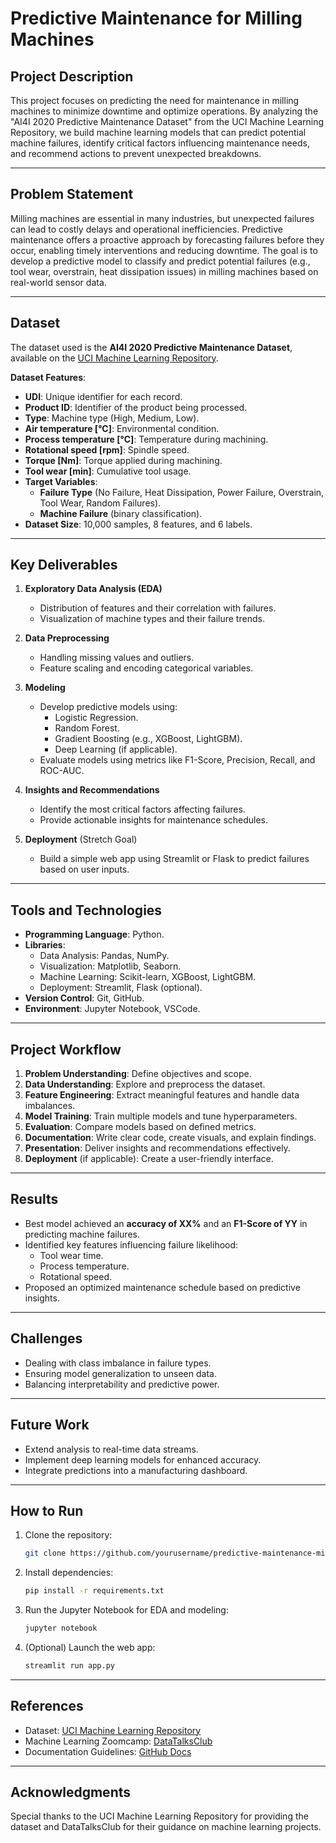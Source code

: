 # Predictive Maintenance for Milling Machines

## Project Description
This project focuses on predicting the need for maintenance in milling machines to minimize downtime and optimize operations. By analyzing the "AI4I 2020 Predictive Maintenance Dataset" from the UCI Machine Learning Repository, we build machine learning models that can predict potential machine failures, identify critical factors influencing maintenance needs, and recommend actions to prevent unexpected breakdowns.

---

## Problem Statement
Milling machines are essential in many industries, but unexpected failures can lead to costly delays and operational inefficiencies. Predictive maintenance offers a proactive approach by forecasting failures before they occur, enabling timely interventions and reducing downtime. The goal is to develop a predictive model to classify and predict potential failures (e.g., tool wear, overstrain, heat dissipation issues) in milling machines based on real-world sensor data.

---

## Dataset
The dataset used is the **AI4I 2020 Predictive Maintenance Dataset**, available on the [UCI Machine Learning Repository](https://archive.ics.uci.edu/dataset/601/ai4i+2020+predictive+maintenance+dataset).

**Dataset Features**:
- **UDI**: Unique identifier for each record.
- **Product ID**: Identifier of the product being processed.
- **Type**: Machine type (High, Medium, Low).
- **Air temperature [°C]**: Environmental condition.
- **Process temperature [°C]**: Temperature during machining.
- **Rotational speed [rpm]**: Spindle speed.
- **Torque [Nm]**: Torque applied during machining.
- **Tool wear [min]**: Cumulative tool usage.
- **Target Variables**:
  - **Failure Type** (No Failure, Heat Dissipation, Power Failure, Overstrain, Tool Wear, Random Failures).
  - **Machine Failure** (binary classification).
- **Dataset Size**: 10,000 samples, 8 features, and 6 labels.

---

## Key Deliverables
1. **Exploratory Data Analysis (EDA)**
   - Distribution of features and their correlation with failures.
   - Visualization of machine types and their failure trends.

2. **Data Preprocessing**
   - Handling missing values and outliers.
   - Feature scaling and encoding categorical variables.

3. **Modeling**
   - Develop predictive models using:
     - Logistic Regression.
     - Random Forest.
     - Gradient Boosting (e.g., XGBoost, LightGBM).
     - Deep Learning (if applicable).
   - Evaluate models using metrics like F1-Score, Precision, Recall, and ROC-AUC.

4. **Insights and Recommendations**
   - Identify the most critical factors affecting failures.
   - Provide actionable insights for maintenance schedules.

5. **Deployment** (Stretch Goal)
   - Build a simple web app using Streamlit or Flask to predict failures based on user inputs.

---

## Tools and Technologies
- **Programming Language**: Python.
- **Libraries**:
  - Data Analysis: Pandas, NumPy.
  - Visualization: Matplotlib, Seaborn.
  - Machine Learning: Scikit-learn, XGBoost, LightGBM.
  - Deployment: Streamlit, Flask (optional).
- **Version Control**: Git, GitHub.
- **Environment**: Jupyter Notebook, VSCode.

---

## Project Workflow
1. **Problem Understanding**: Define objectives and scope.
2. **Data Understanding**: Explore and preprocess the dataset.
3. **Feature Engineering**: Extract meaningful features and handle data imbalances.
4. **Model Training**: Train multiple models and tune hyperparameters.
5. **Evaluation**: Compare models based on defined metrics.
6. **Documentation**: Write clear code, create visuals, and explain findings.
7. **Presentation**: Deliver insights and recommendations effectively.
8. **Deployment** (if applicable): Create a user-friendly interface.

---

## Results
- Best model achieved an **accuracy of XX%** and an **F1-Score of YY** in predicting machine failures.
- Identified key features influencing failure likelihood:
  - Tool wear time.
  - Process temperature.
  - Rotational speed.
- Proposed an optimized maintenance schedule based on predictive insights.

---

## Challenges
- Dealing with class imbalance in failure types.
- Ensuring model generalization to unseen data.
- Balancing interpretability and predictive power.

---

## Future Work
- Extend analysis to real-time data streams.
- Implement deep learning models for enhanced accuracy.
- Integrate predictions into a manufacturing dashboard.

---

## How to Run
1. Clone the repository:
   ```bash
   git clone https://github.com/yourusername/predictive-maintenance-milling.git
   ```

2. Install dependencies:
   ```bash
   pip install -r requirements.txt
   ```

3. Run the Jupyter Notebook for EDA and modeling:
   ```bash
   jupyter notebook
   ```

4. (Optional) Launch the web app:
   ```bash
   streamlit run app.py
   ```

---

## References
- Dataset: [UCI Machine Learning Repository](https://archive.ics.uci.edu/dataset/601/ai4i+2020+predictive+maintenance+dataset)
- Machine Learning Zoomcamp: [DataTalksClub](https://github.com/DataTalksClub/machine-learning-zoomcamp)
- Documentation Guidelines: [GitHub Docs](https://docs.github.com/)

---

## Acknowledgments
Special thanks to the UCI Machine Learning Repository for providing the dataset and DataTalksClub for their guidance on machine learning projects.


